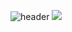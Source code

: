 ![header](https://capsule-render.vercel.app/api?type=cylinder&color=AFADE7&height=30&section=header&text=Nice%20to%20Meet%20you!&fontSize=16&fontColor=ffffff)
<img src="https://img.shields.io/badge/Instagram-E4405F?style=for-the-badge&logo=Instagram&logoColor=black">



<!--
**reenactheory/reenactheory** is a ✨ _special_ ✨ repository because its `README.md` (this file) appears on your GitHub profile.

Here are some ideas to get you started:

- 🔭 I’m currently working on ...
- 🌱 I’m currently learning ...
- 👯 I’m looking to collaborate on ...
- 🤔 I’m looking for help with ...
- 💬 Ask me about ...
- 📫 How to reach me: ...
- 😄 Pronouns: ...
- ⚡ Fun fact: ...
-->
